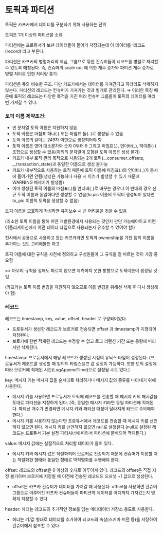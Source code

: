 # 토픽과 파티션

토픽은 카프카에서 데이터를 구분하기 위해 사용하는 단위

토픽은 1개 이상의 파티션을 소유

파티션에는 프로듀서가 보낸 데이터들이 들어가 저장되는데 이 데이터를 ‘레코드(record)’라고 부른다. 

파티션은 카프카의 병렬처리의 핵심, 그룹으로 묶인 컨슈머들이 레코드를 병렬로 처리할 수 있도록 매칭된다. 즉, 컨슈머의 scale out 에 의한 개수 증가와 파티션 개수 증가로 병렬 처리로 인한 처리량 증가.

파티션은 큐와 비슷한 구조. 다만 카프카에서는 데이터를 가져간다고 하더라도 삭제하지 않는다. 파티션의 레코드는 컨슈머가 가져가는 것과 별개로 관리된다. ⇒ 이러한 특징 때문에 토픽의 레코드는 다양한 목적을 가진 여러 컨슈머 그룹들이 토픽의 데이터를 여러 번 가져갈 수 있다. 

### 토픽 이름 제약조건:

- 빈 문자열 토픽 이름은 지원하지 않음
- 토픽 이름은 마침표 하나(.) 또는 마침표 둘(..)로 생성될 수 없음
- 토픽 이름의 길이는 249자 미만으로 생성되어야 함
- 토픽 이름은 영어 대소문자와 숫자 0부터 9 그리고 마침표(.), 언더바(_), 하이픈(-) 조합으로 생성할 수 있음(이외의 문자열이 포함된 토픽 이름은 생성 불가)
- 카프카 내부 로직 관리 목적으로 사용되는 2개 토픽(__consumer_offsets, __transaction_state)과 동일한 이름으로 생성 불가능
- 카프카 내부적으로 사용하는 로직 때문에 토픽 이름에 마침표(.)와 언더바(_)가 동시에 들어가면 안됨(생성은 가능하나 사용 시 이슈가 발생할 수 있기 때문에 WARNING 메세지가 발생함)
- 이미 생성된 토픽 이름의 마침표(.)를 언더바(_)로 바꾸는 경우나 이 반대의 경우 신규 토픽 이름과 동일하다면 생성할 수 없음(to.pic 이름의 토픽이 생성되어 있다면 to_pic 이름의 토픽을 생성할 수 없음)

토픽 이름을 모호하게 작성하면 유지보수 시 큰 어려움을 겪을 수 있음

(최소한 토픽 이름을 통해 어떤 개발환경에서 사용되는 것인지 판단 가능해야하고 어떤 어플리케이션에서 어떤 데이터 타입으로 사용되는지 유추할 수 있어야 함!)

전사에서 공용으로 사용하고 있는 카프카라면 토픽의 ownership을 가진 팀의 이름을 추가하는 것도 고려해볼만 하고

토픽 이름에 대한 규칙을 사전에 정의하고 구성원들이 그 규칙을 잘 따르는 것이 가장 중요함

=> 아무리 규칙을 정해도 따르지 않으면 예측하지 못한 방향으로 토픽이름이 생성될 것임

(카프카는 토픽 이름 변경을 지원하지 않으므로 이름 변경을 위해선 삭제 후 다시 생성해야 함)

### 레코드

레코드는 timestamp, key, value, offset, header 로 구성되어있다. 

- 프로듀서가 생성한 레코드가 브로커로 전송되면 offset 과 timestamp가 지정되어 저장된다.
- 브로커에 한번 적재된 레코드는 수정할 수 없고 로그 리텐션 기간 또는 용량에 따라서만 삭제된다.

timestamp: 프로듀서에서 해당 레코드가 생성된 시점의 유닉스 타임이 설정된다. (프로듀서가 레코드를 생성할 때 임의의 타임스탬프 값 설정이 가능하다. 또한 토픽 설정에 따라 브로커에 적재된 시간(LogAppendTime)으로 설정될 수도 있다.)

key: 메시지 키는 메시지 값을 순서대로 처리하거나 메시지 값의 종류를 나타내기 위해 사용한다. 

- 메시지 키를 사용하면 프로듀서가 토픽에 레코드를 전송할 때 메시지 키의 해시값을 토대로 파티션을 지정하게 된다. (즉, 동일한 메시지 키라면 동일 파티션에 적재된다. 파티션 개수가 변경되면 메시지 키와 파티션 매칭이 달라지게 되므로 주의해야한다.)
- 메시지 키를 사용하지 않는다면 프로듀서에서 레코드를 전송할 때 메시지 키를 선언하지 않으면 된다. 메시지 키를 선언하지 않으면 null로 설정된다.(null로 설정된 레코드는 프로듀서 기본 설정 파티셔너에 따라서 파티션에 분배되어 적재된다.)

value: 메시지 값에는 실질적으로 처리할 데이터가 들어 있다.

- 메시지 키와 메시지 값은 직렬화되어 브로커로 전송되기 때문에 컨슈머가 이용할 때는 직렬화한 형태와 동일한 형태로 역직렬화를 수행해야 한다.

offset: 레코드의 offset은 0 이상의 숫자로 이루어져 있다. 레코드의 offset은 직접 지정 불가하며 브로커에 저장될 때 이전에 전송된 레코드의 오프셋 +1 값으로 생성된다.

- offset은 카프카 컨슈머가 데이터를 가져갈 때 사용된다. offset을 사용하면 컨슈머 그룹으로 이루어진 카프카 컨슈머들이 파티션의 데이터를 어디까지 가져갔는지 명확히 지정할 수 있다.

header: 헤더는 레코드의 추가적인 정보를 담는 메타데이터 저장소 용도로 사용한다. 

- 헤더는 키/값 형태로 데이터를 추가하여 레코드의 속성(스키마 버전 등)을 저장하여 컨슈머에서 참조할 수 있다.